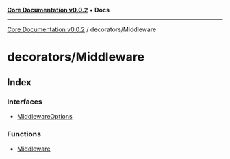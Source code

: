 [**Core Documentation v0.0.2**](../../README.md) • **Docs**

***

[Core Documentation v0.0.2](../../modules.md) / decorators/Middleware

# decorators/Middleware

## Index

### Interfaces

- [MiddlewareOptions](interfaces/MiddlewareOptions.md)

### Functions

- [Middleware](functions/Middleware.md)
